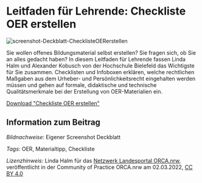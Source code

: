 # Leitfaden für Lehrende: Checkliste OER erstellen
 
![screenshot-Deckblatt-ChecklisteOERerstellen](https://github.com/lindahalm-hsbi/infOERmiert/assets/147709351/faf10b2f-ef85-4fec-8779-ae043f9fe18b)

Sie  wollen offenes Bildungsmaterial selbst erstellen? Sie fragen sich, ob  Sie an alles gedacht haben? In diesem Leitfaden für Lehrende fassen Linda Halm und Alexander Kobusch von der Hochschule Bielefeld das Wichtigste für  Sie zusammen. Checklisten und Infoboxen erklären, welche rechtlichen  Maßgaben aus dem Urheber- und Persönlichkeitsrecht eingehalten werden  müssen und gehen auf formale, didaktische und technische Qualitätsmerkmale bei der Erstellung von OER-Materialien ein.
 
[Download "Checkliste OER erstellen"](https://www.hsbi.de/learningservices/lehrende/oer/oer-erstellen "Downloadlink &quot;Checkliste OER erstellen&quot;")


## Information zum Beitrag

*Bildnachweise*: Eigener Screenshot Deckblatt

*Tags*: OER, Materialtipp, Checkliste

*Lizenzhinweis*: Linda Halm für das <a href="http://www.orca.nrw/ueber-uns/netzwerk" target="_blank">Netzwerk Landesportal ORCA.nrw</a>, veröffentlicht in der Community of Practice ORCA.nrw am 02.03.2022, <a href="https://creativecommons.org/licenses/by/4.0/" target="_blank">CC BY 4.0</a>
